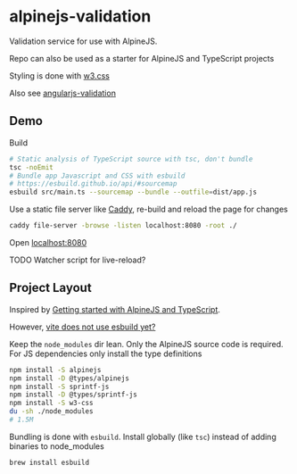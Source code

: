 # alpinejs-validation

Validation service for use with AlpineJS.

Repo can also be used as a starter for AlpineJS and TypeScript projects

Styling is done with [w3.css](https://www.w3schools.com/w3css)

Also see [angularjs-validation](https://github.com/mozey/angularjs-validation)


## Demo

Build
```bash
# Static analysis of TypeScript source with tsc, don't bundle
tsc -noEmit 
# Bundle app Javascript and CSS with esbuild
# https://esbuild.github.io/api/#sourcemap
esbuild src/main.ts --sourcemap --bundle --outfile=dist/app.js
```

Use a static file server like [Caddy](https://caddy.community/),
re-build and reload the page for changes
```bash
caddy file-server -browse -listen localhost:8080 -root ./
```

Open [localhost:8080](http://localhost:8080)

TODO Watcher script for live-reload?


## Project Layout

Inspired by [Getting started with AlpineJS and TypeScript](https://archive.ph/3uBQM).

However, [vite does not use esbuild yet?](https://vitejs.dev/guide/why.html#why-not-bundle-with-esbuild)

Keep the `node_modules` dir lean. Only the AlpineJS source code is required. For JS dependencies only install the type definitions
```bash
npm install -S alpinejs
npm install -D @types/alpinejs
npm install -S sprintf-js
npm install -D @types/sprintf-js
npm install -S w3-css
du -sh ./node_modules
# 1.5M
```

Bundling is done with `esbuild`. Install globally (like `tsc`) instead of adding binaries to node_modules
```bash
brew install esbuild
```


